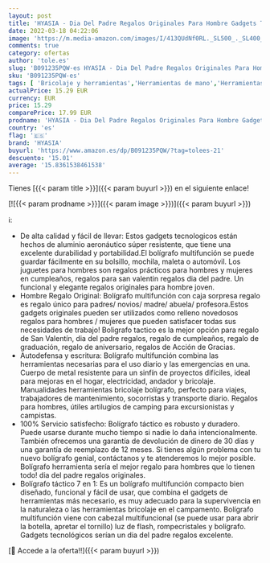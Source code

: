 ```yaml
---
layout: post
title: 'HYASIA - Dia Del Padre Regalos Originales Para Hombre Gadgets Tecnologicos Boligrafo Tactico  Regalos Para mi Novio 11 IN 1 Boligrafo Multifuncion con Linternas & Caja De Regalo  Regalos Hombres/Mujeres'
date: 2022-03-18 04:22:06
image: 'https://m.media-amazon.com/images/I/413QUdNf0RL._SL500_._SL400_.jpg'
comments: true
category: ofertas
author: 'tole.es'
slug: 'B091235PQW-es HYASIA - Dia Del Padre Regalos Originales Para Hombre...'
sku: 'B091235PQW-es'
tags: [ 'Bricolaje y herramientas','Herramientas de mano','Herramientas manuales y eléctricas','Herramientas multiusos y accesorios','Navajas suizas y multiherramientas','boligrafo','hyasia', ]
actualPrice: 15.29 EUR
currency: EUR
price: 15.29
comparePrice: 17.99 EUR
prodname: 'HYASIA - Dia Del Padre Regalos Originales Para Hombre Gadgets Tecnologicos Boligrafo Tactico  Regalos Para mi Novio 11 IN 1 Boligrafo Multifuncion con Linternas & Caja De Regalo  Regalos Hombres/Mujeres'
country: 'es'
flag: '🇪🇸'
brand: 'HYASIA'
buyurl: 'https://www.amazon.es/dp/B091235PQW/?tag=tolees-21'
descuento: '15.01'
average: '15.8361538461538'
---
```


Tienes [{{< param title >}}]({{< param buyurl >}}) en el siguiente enlace!

[![{{< param prodname >}}]({{< param image >}})]({{< param buyurl >}})

ℹ️:

- De alta calidad y fácil de llevar: Estos gadgets tecnologicos están hechos de aluminio aeronáutico súper resistente, que tiene una excelente durabilidad y portabilidad.El bolígrafo multifunción se puede guardar fácilmente en su bolsillo, mochila, maleta o automóvil. Los juguetes para hombres son regalos prácticos para hombres y mujeres en cumpleaños, regalos para san valentin regalos dia del padre. Un funcional y elegante regalos originales para hombre joven.
- Hombre Regalo Original: Bolígrafo multifunción con caja sorpresa regalo es regalo único para padres/ novios/ madre/ abuela/ profesora.Estos gadgets originales pueden ser utilizados como relleno novedosos regalos para hombres / mujeres que pueden satisfacer todas sus necesidades de trabajo! Boligrafo tactico es la mejor opción para regalo de San Valentín, dia del padre regalos, regalo de cumpleaños, regalo de graduación, regalo de aniversario, regalos de Acción de Gracias.
- Autodefensa y escritura: Bolígrafo multifunción combina las herramientas necesarias para el uso diario y las emergencias en una. Cuerpo de metal resistente para un sinfín de proyectos difíciles, ideal para mejoras en el hogar, electricidad, andador y bricolaje. Manualidades herramientas bricolaje bolígrafo, perfecto para viajes, trabajadores de mantenimiento, socorristas y transporte diario. Regalos para hombres, útiles artilugios de camping para excursionistas y campistas.
- 100% Servicio satisfecho: Bolígrafo táctico es robusto y duradero. Puede usarse durante mucho tiempo si nadie lo daña intencionalmente. También ofrecemos una garantía de devolución de dinero de 30 días y una garantía de reemplazo de 12 meses. Si tienes algún problema con tu nuevo bolígrafo genial, contáctanos y te atenderemos lo mejor posible. Bolígrafo herramienta sería el mejor regalo para hombres que lo tienen todo! dia del padre regalos originales.
- Bolígrafo táctico 7 en 1: Es un bolígrafo multifunción compacto bien diseñado, funcional y fácil de usar, que combina el gadgets de herramientas más necesario, es muy adecuado para la supervivencia en la naturaleza o las herramientas bricolaje en el campamento. Bolígrafo multifunción viene con cabezal multifuncional (se puede usar para abrir la botella, apretar el tornillo) luz de flash, rompecristales y bolígrafo. Gadgets tecnológicos serían un dia del padre regalos excelente.

[🛒 Accede a la oferta!!]({{< param buyurl >}})
